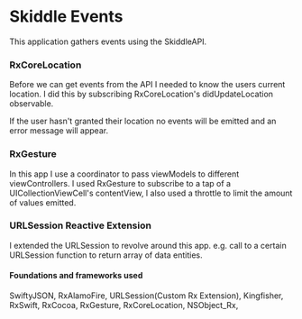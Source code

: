 <h1>Skiddle Events</h1>

<p>This application gathers events using the SkiddleAPI.</p>

<h3>RxCoreLocation</h3>
<p>Before we can get events from the API I needed to know the users current location. I did this by subscribing RxCoreLocation's didUpdateLocation observable. <p>
<p>If the user hasn't granted their location no events will be emitted and an error message will appear.</p>

<h3>RxGesture</h3>
<p>In this app I use a coordinator to pass viewModels to different viewControllers. I used RxGesture to subscribe to a tap of a UICollectionViewCell's contentView, I also used a throttle to limit the amount of values emitted.</p>

<h3>URLSession Reactive Extension</h3>
<p>I extended the URLSession to revolve around this app. e.g. call to a certain URLSession function to return array of data entities.</p>

<h4>Foundations and frameworks used</h4>
<p>SwiftyJSON, RxAlamoFire, URLSession(Custom Rx Extension), Kingfisher, RxSwift, RxCocoa, RxGesture, RxCoreLocation, NSObject_Rx, </p>
